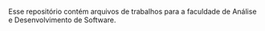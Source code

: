 Esse repositório contém arquivos de trabalhos para a faculdade de Análise e Desenvolvimento de Software. 
